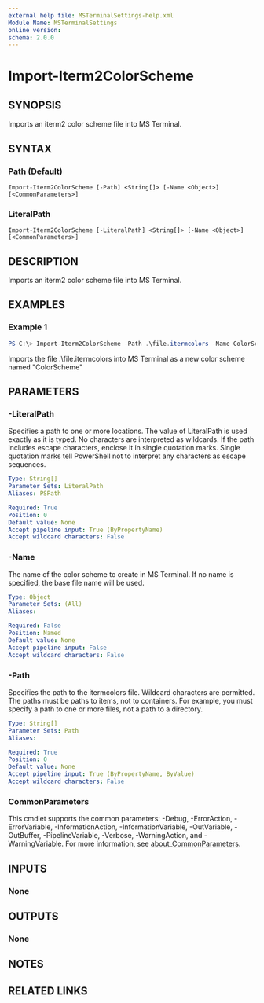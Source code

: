 ```yaml
---
external help file: MSTerminalSettings-help.xml
Module Name: MSTerminalSettings
online version:
schema: 2.0.0
---
```


# Import-Iterm2ColorScheme

## SYNOPSIS
Imports an iterm2 color scheme file into MS Terminal.

## SYNTAX

### Path (Default)
```
Import-Iterm2ColorScheme [-Path] <String[]> [-Name <Object>] [<CommonParameters>]
```

### LiteralPath
```
Import-Iterm2ColorScheme [-LiteralPath] <String[]> [-Name <Object>] [<CommonParameters>]
```

## DESCRIPTION
Imports an iterm2 color scheme file into MS Terminal.

## EXAMPLES

### Example 1
```powershell
PS C:\> Import-Iterm2ColorScheme -Path .\file.itermcolors -Name ColorScheme
```

Imports the file .\file.itermcolors into MS Terminal as a new color scheme named "ColorScheme"

## PARAMETERS

### -LiteralPath
Specifies a path to one or more locations. The value of LiteralPath is used exactly as it is typed. No characters are interpreted as wildcards. If the path includes escape characters, enclose it in single quotation marks. Single quotation marks tell PowerShell not to interpret any characters as escape sequences.

```yaml
Type: String[]
Parameter Sets: LiteralPath
Aliases: PSPath

Required: True
Position: 0
Default value: None
Accept pipeline input: True (ByPropertyName)
Accept wildcard characters: False
```

### -Name
The name of the color scheme to create in MS Terminal.  If no name is specified, the base file name will be used.

```yaml
Type: Object
Parameter Sets: (All)
Aliases:

Required: False
Position: Named
Default value: None
Accept pipeline input: False
Accept wildcard characters: False
```

### -Path
Specifies the path to the itermcolors file. Wildcard characters are permitted. The paths must be paths to items, not to containers. For example, you must specify a path to one or more files, not a path to a directory.

```yaml
Type: String[]
Parameter Sets: Path
Aliases:

Required: True
Position: 0
Default value: None
Accept pipeline input: True (ByPropertyName, ByValue)
Accept wildcard characters: False
```

### CommonParameters
This cmdlet supports the common parameters: -Debug, -ErrorAction, -ErrorVariable, -InformationAction, -InformationVariable, -OutVariable, -OutBuffer, -PipelineVariable, -Verbose, -WarningAction, and -WarningVariable. For more information, see [about_CommonParameters](http://go.microsoft.com/fwlink/?LinkID=113216).

## INPUTS

### None

## OUTPUTS

### None

## NOTES

## RELATED LINKS
